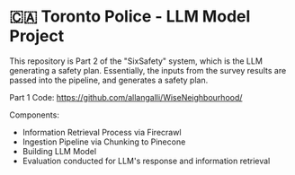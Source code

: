 # 🇨🇦 Toronto Police - LLM Model Project

This repository is Part 2 of the "SixSafety" system, which is the LLM generating a safety plan.
Essentially, the inputs from the survey results are passed into the pipeline, and generates a safety plan.

Part 1 Code: https://github.com/allangalli/WiseNeighbourhood/

Components:
* Information Retrieval Process via Firecrawl
* Ingestion Pipeline via Chunking to Pinecone
* Building LLM Model
* Evaluation conducted for LLM's response and information retrieval
